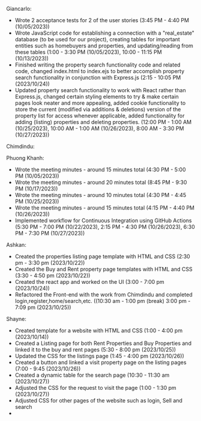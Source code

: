 Giancarlo:
- Wrote 2 acceptance tests for 2 of the user stories (3:45 PM - 4:40 PM (10/05/2023))
- Wrote JavaScript code for establishing a connection with a "real_estate" database (to be used for our project), creating tables for important entities such as homebuyers and properties, and updating/reading from these tables (1:00 - 3:30 PM (10/05/2023), 10:00 - 11:15 PM (10/13/2023))
- Finished writing the property search functionality code and related code, changed index.html to index.ejs to better accomplish property search functionality in conjunction with Express.js (2:15 - 10:05 PM (2023/10/24))
- Updated property search functionality to work with React rather than Express.js, changed certain styling elements to try & make certain pages look neater and more appealing, added cookie functionality to store the current (modified via additions & deletions) version of the property list for access whenever applicable, added functionality for adding (listing) properties and deleting properties. (12:00 PM - 1:00 AM (10/25/2023), 10:00 AM - 1:00 AM (10/26/2023), 8:00 AM - 3:30 PM (10/27/2023))

Chimdindu:


Phuong Khanh:
- Wrote the meeting minutes - around 15 minutes total (4:30 PM - 5:00 PM (10/05/2023))
- Wrote the meeting minutes - around 20 minutes total (8:45 PM - 9:30 PM (10/17/2023))
- Wrote the meeting minutes - around 10 minutes total (4:30 PM - 4:45 PM (10/25/2023))
- Wrote the meeting minutes - around 15 minutes total (4:15 PM - 4:40 PM (10/26/2023))
- Implemented workflow for Continuous Integration using GitHub Actions (5:30 PM - 7:00 PM (10/22/2023), 2:15 PM - 4:30 PM (10/26/2023), 6:30 PM - 7:30 PM (10/27/2023))

Ashkan:
- Created the properties listing page template with HTML and CSS (2:30 pm - 3:30 pm (2023/10/22))
- Created the Buy and Rent property page templates with HTML and CSS (3:30 - 4:50 pm (2023/10/22))
- Created the react app and worked on the UI (3:00 - 7:00 pm (2023/10/24))
- Refactored the Front-end with the work from Chimdindu and completed login,register,home/search,etc. ((10:30 am - 1:00 pm (break) 3:00 pm - 7:09 pm (2023/10/25))

Shayne:
- Created template for a website with HTML and CSS (1:00 - 4:00 pm (2023/10/14))
- Created a Listing page for both Rent Properties and Buy Properties and linked it to the buy and rent pages (5:30 - 8:00 pm (2023/10/25))
- Updated the CSS for the listings page (1:45 - 4:00 pm (2023/10/26))
- Created a button and linked a visit property page on the listing pages (7:00 - 9:45 (2023/10/26))
- Created a dynamic table for the search page (10:30 - 11:30 am (2023/10/27))
- Adjusted the CSS for the request to visit the page (1:00 - 1:30 pm (2023/10/27))
- Adjusted CSS for other pages of the website such as login, Sell and search
- 
